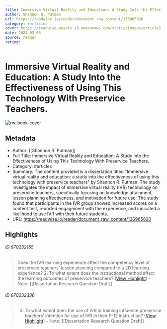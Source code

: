 ```yaml
---
title: Immersive Virtual Reality and Education: A Study Into the Effectiveness of Using This Technology With Preservice Teachers.
author: Shannon R. Putman
url: https://readwise.io/reader/document_raw_content/136965820
category: #articles
cover: https://readwise-assets.s3.amazonaws.com/static/images/article2.74d541386bbf.png
date: 2024-03-03
source: reader
rating:
---
```

# Immersive Virtual Reality and Education: A Study Into the Effectiveness of Using This Technology With Preservice Teachers.

![rw-book-cover](https://readwise-assets.s3.amazonaws.com/static/images/article2.74d541386bbf.png)

## Metadata
- Author: [[Shannon R. Putman]]
- Full Title: Immersive Virtual Reality and Education: A Study Into the Effectiveness of Using This Technology With Preservice Teachers.
- Category: #articles
- Summary: The content provided is a dissertation titled "Immersive virtual reality and education: a study into the effectiveness of using this technology with preservice teachers" by Shannon R. Putman. The study investigates the impact of immersive virtual reality (IVR) technology on preservice teachers, specifically focusing on knowledge attainment, lesson planning effectiveness, and motivation for future use. The study found that participants in the IVR group showed increased scores on a content test, reported engagement with the experience, and indicated a likelihood to use IVR with their future students.
- URL: https://readwise.io/reader/document_raw_content/136965820

## Highlights
###### ID 670232155
> Does the IVR learning experience affect the competency level of preservice teachers’ lesson planning compared to a 2D learning experience?
> 2. To what extent does the instructional method affect the learning outcomes of preservice teachers? ([View Highlight](https://read.readwise.io/read/01hnh4wrgmnpq3p4wnp5kbgesp))
    - Note: [[Dissertation Research Question Draft]]
    
###### ID 670232336
> 3. To what extent does the use of IVR in training influence preservice teachers’ intention for use of IVR in their P-12 instruction? ([View Highlight](https://read.readwise.io/read/01hnh4xwzwgdfbcxbzx9mjrs0h))
    - Note: [[Dissertation Research Question Draft]]
    
